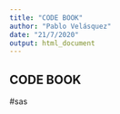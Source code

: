 ```yaml
---
title: "CODE BOOK"
author: "Pablo Velásquez"
date: "21/7/2020"
output: html_document
---
```


## CODE BOOK

#sas